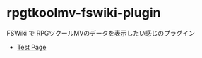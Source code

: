 # rpgtkoolmv-fswiki-plugin
FSWiki で RPGツクールMVのデータを表示したい感じのプラグイン

* [Test Page](http://www4.big.or.jp/~fukuyama/fswiki/test/)
